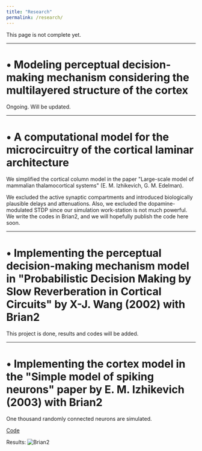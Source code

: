 ```yaml
---
title: "Research"
permalink: /research/
---
```


This page is not complete yet.

---

# • Modeling perceptual decision-making mechanism considering the multilayered structure of the cortex

Ongoing. Will be updated.

---

# • A computational model for the microcircuitry of the cortical laminar architecture 

We simplified the cortical column model in the paper "Large-scale model of mammalian thalamocortical systems" (E. M. Izhikevich, G. M. Edelman).

We excluded the active synaptic compartments and introduced biologically plausible delays and attenuations. Also, we excluded the dopamine-modulated STDP since our simulation work-station is not much powerful. We write the codes in Brian2, and we will hopefully publish the code here soon.

---

# • Implementing the perceptual decision-making mechanism model in "Probabilistic Decision Making by Slow Reverberation in Cortical Circuits" by X-J. Wang (2002) with Brian2

This project is done, results and codes will be added.
	
---
# • Implementing the cortex model in the "Simple model of spiking neurons" paper by E. M. Izhikevich (2003) with Brian2

One thousand randomly connected neurons are simulated. 

[Code](https://github.com/aesagtekin/simplemodelofspikingneurons) 

Results: ![Brian2](https://aesagtekin.github.io/images/izh2003.png)
